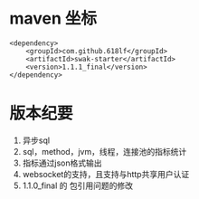 # maven 坐标
````
<dependency> 
	<groupId>com.github.618lf</groupId>
	<artifactId>swak-starter</artifactId>
	<version>1.1.1_final</version>
</dependency>
````
# 版本纪要
1. 异步sql  
2. sql，method，jvm，线程，连接池的指标统计  
3. 指标通过json格式输出  
4. websocket的支持，且支持与http共享用户认证
5. 1.1.0_final 的 包引用问题的修改

